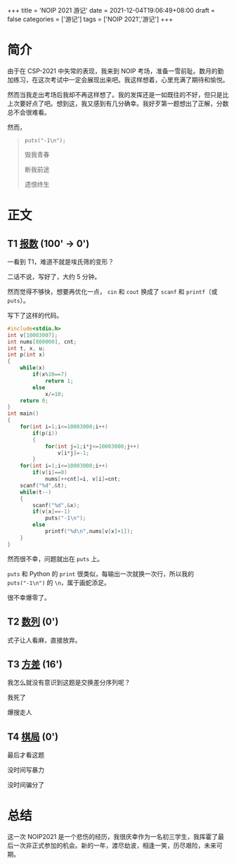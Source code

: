 +++
title = 'NOIP 2021 游记'
date = 2021-12-04T19:06:49+08:00
draft = false
categories = ['游记']
tags = ['NOIP 2021','游记']
+++

# 简介

由于在 CSP-2021 中失常的表现，我来到 NOIP 考场，准备一雪前耻。数月的勤加练习，在这次考试中一定会展现出来吧。我这样想着，心里充满了期待和愉悦。

然而当我走出考场后我却不再这样想了。我的发挥还是一如既往的不好，但只是比上次要好点了吧。想到这，我又感到有几分确幸。我好歹第一题想出了正解，分数总不会很难看。

然而，

> `puts("-1\n");`
>
> 毁我青春
>
> 断我前途
>
> 遗恨终生

# 正文

## T1 [报数](https://www.luogu.com.cn/problem/P7960) (100' $\rightarrow$ 0')

一看到 T1，难道不就是埃氏筛的变形？

二话不说，写好了，大约 5 分钟。

然而觉得不够快，想要再优化一点， `cin` 和 `cout` 换成了 `scanf` 和 `printf`（或 `puts`）。

写下了这样的代码。

```cpp
#include<stdio.h>
int v[10003007];
int nums[800000], cnt;
int t, x, u;
int p(int x)
{
    while(x)
        if(x%10==7)
            return 1;
        else
            x/=10;
    return 0;
}
int main()
{
    for(int i=1;i<=10003000;i++)
        if(p(i))
        {
            for(int j=1;i*j<=10003000;j++)
                v[i*j]=-1;
        }
    for(int i=1;i<=10003000;i++)
        if(v[i]==0)
            nums[++cnt]=i, v[i]=cnt;
    scanf("%d",&t);
    while(t--)
    {
        scanf("%d",&x);
        if(v[x]==-1)
            puts("-1\n");
        else
            printf("%d\n",nums[v[x]+1]);
    }
}
```

然而很不幸，问题就出在 `puts` 上。

`puts` 和 Python 的 `print` 很类似，每输出一次就换一次行，所以我的 `puts("-1\n")` 的 `\n`，属于画蛇添足。

很不幸爆零了。

## T2 [数列](https://www.luogu.com.cn/problem/P7961) (0')

式子让人看麻，直接放弃。

## T3 [方差](https://www.luogu.com.cn/problem/P7962) (16')

我怎么就没有意识到这题是交换差分序列呢？

我死了

爆搜走人

## T4 [棋局](https://www.luogu.com.cn/problem/P7963) (0')

最后才看这题

没时间写暴力

没时间骗分了

# 总结

这一次 NOIP2021 是一个悲伤的经历，我很庆幸作为一名初三学生，我挥霍了最后一次非正式参加的机会。新的一年，渡尽劫波，相逢一笑，历尽艰险，未来可期。
